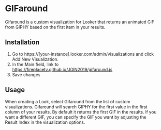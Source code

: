 # GIFaround

Gifaround is a custom visualization for Looker that returns an animated GIF from GIPHY based
on the first item in your results.

## Installation

1. Go to https://[your-instance].looker.com/admin/visualizations and click Add New Visualization.
2. In the Main field, link to https://fireplacetv.github.io/JOIN2019/gifaround.js
3. Save changes

## Usage

When creating a Look, select Gifaround from the list of custom visualizations. Gifaround 
will search GIPHY for the first value in the first column of your results. By default it
returns the first GIF in the results. If you want a different GIF, you can specify the 
GIF you want by adjusting the Result Index in the visualization options.

